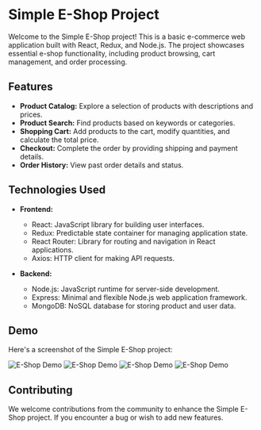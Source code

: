 # Simple E-Shop Project


Welcome to the Simple E-Shop project! This is a basic e-commerce web application built with React, Redux, and Node.js. The project showcases essential e-shop functionality, including product browsing, cart management, and order processing.

## Features

- **Product Catalog:** Explore a selection of products with descriptions and prices.
- **Product Search:** Find products based on keywords or categories.
- **Shopping Cart:** Add products to the cart, modify quantities, and calculate the total price.
- **Checkout:** Complete the order by providing shipping and payment details.
- **Order History:** View past order details and status.


## Technologies Used

- **Frontend:**
  - React: JavaScript library for building user interfaces.
  - Redux: Predictable state container for managing application state.
  - React Router: Library for routing and navigation in React applications.
  - Axios: HTTP client for making API requests.

- **Backend:**
  - Node.js: JavaScript runtime for server-side development.
  - Express: Minimal and flexible Node.js web application framework.
  - MongoDB: NoSQL database for storing product and user data.

## Demo

Here's a screenshot of the Simple E-Shop project:

![E-Shop Demo](https://res.cloudinary.com/djlxvipix/image/upload/v1690628984/Screenshot_2023-07-29_163632_y0gosz.png) <!-- Replace with the URL of your demo image -->
![E-Shop Demo](https://res.cloudinary.com/djlxvipix/image/upload/v1690628985/Screenshot_2023-07-29_154501_aknljw.png) <!-- Replace with the URL of your demo image -->
![E-Shop Demo](https://res.cloudinary.com/djlxvipix/image/upload/v1690628985/Screenshot_2023-07-29_163746_utzixt.png) <!-- Replace with the URL of your demo image -->
![E-Shop Demo](https://res.cloudinary.com/djlxvipix/image/upload/v1690628985/Screenshot_2023-07-29_163437_qazrrf.png) <!-- Replace with the URL of your demo image -->

## Contributing

We welcome contributions from the community to enhance the Simple E-Shop project. If you encounter a bug or wish to add new features.

